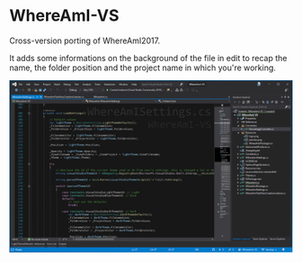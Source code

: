 # WhereAmI-VS
Cross-version porting of WhereAmI2017.

It adds some informations on the background of the file in edit to recap the name, the folder position and the project name in which you're working.

![](https://raw.githubusercontent.com/tanathos/WhereAmI-VS/master/WhereAmI-VS.png)
